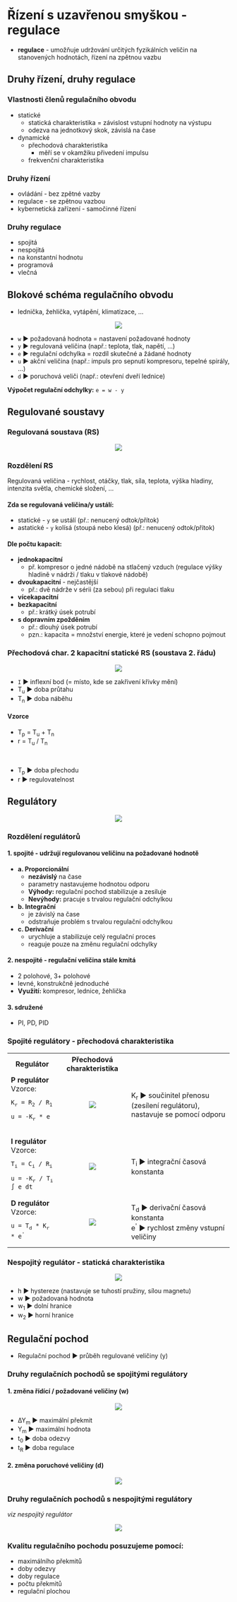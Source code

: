 # Řízení s uzavřenou smyškou - regulace

- **regulace** - umožňuje udržování určitých fyzikálních veličin na stanovených hodnotách, řízení na zpětnou vazbu

## Druhy řízení, druhy regulace

### Vlastnosti členů regulačního obvodu

- statické
  - statická charakteristika = závislost vstupní hodnoty na výstupu
  - odezva na jednotkový skok, závislá na čase
- dynamické
  - přechodová charakteristika
    - měří se v okamžiku přivedení impulsu
  - frekvenční charakteristika

### Druhy řízení

- ovládání - bez zpětné vazby
- regulace - se zpětnou vazbou
- kybernetická zařízení - samočinné řízení

### Druhy regulace

- spojitá
- nespojitá
- na konstantní hodnotu
- programová
- vlečná

## Blokové schéma regulačního obvodu

- lednička, žehlička, vytápění, klimatizace, ...

<p align="center">
  <img src="img/13-01.png" />
</p>

- `w` ► požadovaná hodnota = nastavení požadované hodnoty
- `y` ► regulovaná veličina (např.: teplota, tlak, napětí, ...)
- `e` ► regulační odchylka = rozdíl skutečné a žádané hodnoty
- `u` ► akční veličina (např.: impuls pro sepnutí kompresoru, tepelné spirály, …)
- `d` ► poruchová veliči (např.: otevření dveří lednice)

**Výpočet regulační odchylky:** `e = w - y`

## Regulované soustavy

### Regulovaná soustava (RS)

<p align="center">
  <img src="img/13-02.png" />
</p>

### Rozdělení RS

Regulovaná veličina - rychlost, otáčky, tlak, síla, teplota, výška hladiny, intenzita světla,
chemické složení, ...

#### Zda se regulovaná veličina/y ustálí:

- statické - `y` se ustálí (př.: nenucený odtok/přítok)
- astatické - `y` kolísá (stoupá nebo klesá) (př.: nenucený odtok/přítok)

#### Dle počtu kapacit:

- **jednokapacitní**
  - př. kompresor o jedné nádobě na stlačený vzduch (regulace výšky hladině v nádrži / tlaku v tlakové nádobě)
- **dvoukapacitní** - nejčastější
  - př.: dvě nádrže v sérii (za sebou) při regulaci tlaku
- **vícekapacitní**
- **bezkapacitní**
  - př.: krátký úsek potrubí
- **s dopravním zpožděním**
  - př.: dlouhý úsek potrubí
  - pzn.: kapacita = množství energie, které je vedení schopno pojmout

### Přechodová char. 2 kapacitní statické RS (soustava 2. řádu)

<p align="center">
  <img src="img/13-03.png" />
</p>

- `I` ► inflexní bod (= místo, kde se zakřivení křivky mění)
- T<sub>u</sub> ► doba průtahu
- T<sub>n</sub> ► doba náběhu

#### Vzorce

- T<sub>p</sub> = T<sub>u</sub> + T<sub>n</sub>
- r = T<sub>u</sub> / T<sub>n</sub>

&nbsp;

- T<sub>p</sub> ► doba přechodu
- r ► regulovatelnost

## Regulátory

<p align="center">
  <img src="img/13-04.png" />
</p>

### Rozdělení regulátorů

#### 1. spojité - udržují regulovanou veličinu na požadované hodnotě

- **a. Proporcionální**
  - **nezávislý** na čase
  - parametry nastavujeme hodnotou odporu
  - **Výhody:** regulační pochod stabilizuje a zesiluje
  - **Nevýhody:** pracuje s trvalou regulační odchylkou
- **b. Integrační**
  - je závislý na čase
  - odstraňuje problém s trvalou regulační odchylkou
- **c. Derivační**
  - urychluje a stabilizuje celý regulační proces
  - reaguje pouze na změnu regulační odchylky

#### 2. nespojité - regulační veličina stále kmitá

- 2 polohové, 3+ polohové
- levné, konstrukčně jednoduché
- **Využití:** kompresor, lednice, žehlička

#### 3. sdružené

- PI, PD, PID

### Spojité regulátory - přechodová charakteristika

<table>
  <tbody>
    <tr>
      <th>Regulátor</th>
      <th align="center">Přechodová charakteristika</th>
      <th>&nbsp;</th>
    </tr>
    <tr>
      <td>
        <b>P regulátor</b><br>
        Vzorce:
        <pre><code>K<sub>r</sub> = R<sub>2</sub> / R<sub>1</sub></code></pre>
        <pre><code>u = -K<sub>r</sub> * e</sub></code>
      </td>
      <td align="center"><img src="img/13-05.png" /></td>
      <td>K<sub>r</sub> ► součinitel přenosu (zesílení regulátoru), nastavuje se pomocí odporu</td>
    </tr>
    <tr>
      <td>
        <b>I regulátor</b><br>
        Vzorce:
        <pre><code>T<sub>i</sub> = C<sub>i</sub> / R<sub>i</sub></code></pre>
        <pre><code>u = -K<sub>r</sub> / T<sub>i</sub> ∫ e dt</code></pre>
      </td>
      <td align="center"><img src="img/13-06.png" /></td>
      <td>T<sub>i</sub> ► integrační časová konstanta</td>
    </tr>
    <tr>
      <td>
        <b>D regulátor</b><br>
        Vzorce:
        <pre><code>u = T<sub>d</sub> * K<sub>r</sub> * e<sup>'</sup></code></pre>
      </td>
      <td align="center"><img src="img/13-07.png" /></td>
      <td>T<sub>d</sub> ► derivační časová konstanta<br />e<sup>'</sup> ► rychlost změny vstupní veličiny</td>
    </tr>
  </tbody>
</table>

### Nespojitý regulátor - statická charakteristika

<p align="center">
  <img src="img/13-08.png" />
</p>

- h ► hystereze (nastavuje se tuhostí pružiny, sílou magnetu)
- w ► požadovaná hodnota
- w<sub>1</sub> ► dolní hranice
- w<sub>2</sub> ► horní hranice

## Regulační pochod

- Regulační pochod ► průběh regulované veličiny (y)

### Druhy regulačních pochodů se spojitými regulátory

#### 1. změna řídící / požadované veličiny (w)

<p align="center">
  <img src="img/13-09.png" />
</p>

- ∆Y<sub>m</sub> ► maximální překmit
- Y<sub>m</sub> ► maximální hodnota
- t<sub>0</sub> ► doba odezvy
- t<sub>R</sub> ► doba regulace

#### 2. změna poruchové veličiny (d)

<p align="center">
  <img src="img/13-10.png" />
</p>

### Druhy regulačních pochodů s nespojitými regulátory

<i>viz nespojitý regulátor</i>

<p align="center">
  <img src="img/13-11.png" />
</p>

### Kvalitu regulačního pochodu posuzujeme pomocí:

- maximálního překmitů
- doby odezvy
- doby regulace
- počtu překmitů
- regulační plochou

